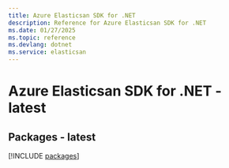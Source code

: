 ```yaml
---
title: Azure Elasticsan SDK for .NET
description: Reference for Azure Elasticsan SDK for .NET
ms.date: 01/27/2025
ms.topic: reference
ms.devlang: dotnet
ms.service: elasticsan
---
```

# Azure Elasticsan SDK for .NET - latest
## Packages - latest
[!INCLUDE [packages](elasticsan-index.md)]